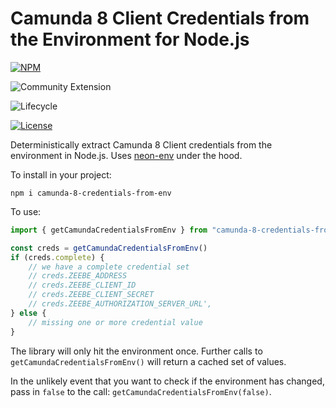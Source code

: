 # Camunda 8 Client Credentials from the Environment for Node.js

 [![NPM](https://nodei.co/npm/camunda-8-credentials-from-env.png)](https://npmjs.org/package/camunda-8-credentials-from-env) 

![Community Extension](https://img.shields.io/badge/Community%20Extension-An%20open%20source%20community%20maintained%20project-FF4700)

![Lifecycle](https://img.shields.io/badge/Lifecycle-Stable-brightgreen)

[![License](https://img.shields.io/badge/License-Apache%202.0-blue.svg)](https://opensource.org/licenses/Apache-2.0)

Deterministically extract Camunda 8 Client credentials from the environment in Node.js. Uses [neon-env](https://www.npmjs.com/package/neon-env) under the hood.

To install in your project:

```
npm i camunda-8-credentials-from-env
```

To use: 

```typescript
import { getCamundaCredentialsFromEnv } from "camunda-8-credentials-from-env"

const creds = getCamundaCredentialsFromEnv()
if (creds.complete) {
    // we have a complete credential set
    // creds.ZEEBE_ADDRESS
    // creds.ZEEBE_CLIENT_ID
    // creds.ZEEBE_CLIENT_SECRET
    // creds.ZEEBE_AUTHORIZATION_SERVER_URL',
} else {
    // missing one or more credential value
}
```

The library will only hit the environment once. Further calls to `getCamundaCredentialsFromEnv()` will return a cached set of values. 

In the unlikely event that you want to check if the environment has changed, pass in `false` to the call: `getCamundaCredentialsFromEnv(false)`. 

